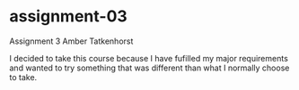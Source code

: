# assignment-03
Assignment 3
Amber Tatkenhorst

I decided to take this course because I have fufilled my major requirements and wanted to try something that was different than what I normally choose to take.

